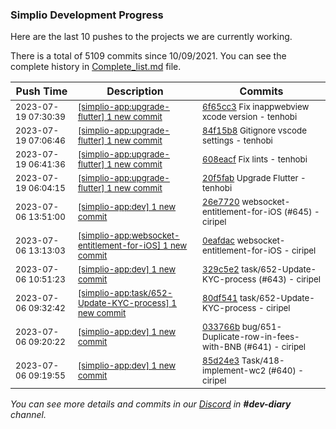 
### Simplio Development Progress

Here are the last 10 pushes to the projects we are currently working.

There is a total of 5109 commits since 10/09/2021. You can see the complete history in
 [Complete_list.md](Complete_list.md) file.

| Push Time | Description | Commits |
| --- | --- | --- |
| <sub>2023-07-19 07:30:39</sub> | <sub>[[simplio-app:upgrade-flutter] 1 new commit](https://github.com/SimplioOfficial/simplio-app/commit/6f65cc347beee2e78c617ef8377294c0f82ab09c)</sub> | <sub>[6f65cc3](https://github.com/SimplioOfficial/simplio-app/commit/6f65cc347beee2e78c617ef8377294c0f82ab09c) Fix inappwebview xcode version - tenhobi</sub> |
| <sub>2023-07-19 07:06:46</sub> | <sub>[[simplio-app:upgrade-flutter] 1 new commit](https://github.com/SimplioOfficial/simplio-app/commit/84f15b8b29b4d6968a30aff158f76313a00bb926)</sub> | <sub>[84f15b8](https://github.com/SimplioOfficial/simplio-app/commit/84f15b8b29b4d6968a30aff158f76313a00bb926) Gitignore vscode settings - tenhobi</sub> |
| <sub>2023-07-19 06:41:36</sub> | <sub>[[simplio-app:upgrade-flutter] 1 new commit](https://github.com/SimplioOfficial/simplio-app/commit/608eacf29b6a9d8c2da339c78413b9a53d46a2e6)</sub> | <sub>[608eacf](https://github.com/SimplioOfficial/simplio-app/commit/608eacf29b6a9d8c2da339c78413b9a53d46a2e6) Fix lints - tenhobi</sub> |
| <sub>2023-07-19 06:04:15</sub> | <sub>[[simplio-app:upgrade-flutter] 1 new commit](https://github.com/SimplioOfficial/simplio-app/commit/20f5fabb3d670a07c00e0d36f570cd821401aea7)</sub> | <sub>[20f5fab](https://github.com/SimplioOfficial/simplio-app/commit/20f5fabb3d670a07c00e0d36f570cd821401aea7) Upgrade Flutter - tenhobi</sub> |
| <sub>2023-07-06 13:51:00</sub> | <sub>[[simplio-app:dev] 1 new commit](https://github.com/SimplioOfficial/simplio-app/commit/26e77205a8900c0c2856d523d836d3ac0526b9e0)</sub> | <sub>[26e7720](https://github.com/SimplioOfficial/simplio-app/commit/26e77205a8900c0c2856d523d836d3ac0526b9e0) websocket-entitlement-for-iOS (#645) - ciripel</sub> |
| <sub>2023-07-06 13:13:03</sub> | <sub>[[simplio-app:websocket-entitlement-for-iOS] 1 new commit](https://github.com/SimplioOfficial/simplio-app/commit/0eafdac744fdca0aa1e9fb60533c8114d132a381)</sub> | <sub>[0eafdac](https://github.com/SimplioOfficial/simplio-app/commit/0eafdac744fdca0aa1e9fb60533c8114d132a381) websocket-entitlement-for-iOS - ciripel</sub> |
| <sub>2023-07-06 10:51:23</sub> | <sub>[[simplio-app:dev] 1 new commit](https://github.com/SimplioOfficial/simplio-app/commit/329c5e2b56374fd9af2c642ff98d01185087466c)</sub> | <sub>[329c5e2](https://github.com/SimplioOfficial/simplio-app/commit/329c5e2b56374fd9af2c642ff98d01185087466c) task/652-Update-KYC-process (#643) - ciripel</sub> |
| <sub>2023-07-06 09:32:42</sub> | <sub>[[simplio-app:task/652-Update-KYC-process] 1 new commit](https://github.com/SimplioOfficial/simplio-app/commit/80df5415196d51c0366cf404dced51931f6595e9)</sub> | <sub>[80df541](https://github.com/SimplioOfficial/simplio-app/commit/80df5415196d51c0366cf404dced51931f6595e9) task/652-Update-KYC-process - ciripel</sub> |
| <sub>2023-07-06 09:20:22</sub> | <sub>[[simplio-app:dev] 1 new commit](https://github.com/SimplioOfficial/simplio-app/commit/033766b4ba5181fb30f6b998e0a654eec3327b4e)</sub> | <sub>[033766b](https://github.com/SimplioOfficial/simplio-app/commit/033766b4ba5181fb30f6b998e0a654eec3327b4e) bug/651-Duplicate-row-in-fees-with-BNB (#641) - ciripel</sub> |
| <sub>2023-07-06 09:19:55</sub> | <sub>[[simplio-app:dev] 1 new commit](https://github.com/SimplioOfficial/simplio-app/commit/85d24e36b4aa2c1eab7e963e07a60e1956a21822)</sub> | <sub>[85d24e3](https://github.com/SimplioOfficial/simplio-app/commit/85d24e36b4aa2c1eab7e963e07a60e1956a21822) Task/418-implement-wc2 (#640) - ciripel</sub> |

_You can see more details and commits in our [Discord](https://discord.gg/aKhjuwZmdP) in **#dev-diary** channel._

